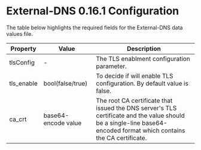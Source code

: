 # External-DNS 0.16.1 Configuration

The table below highlights the required fields for the External-DNS data values file. 

| Property	                                                        | Value	                          | Description                                                                                                                                                         |  
|------------------------------------------------------------------|---------------------------------|---------------------------------------------------------------------------------------------------------------------------------------------------------------------| 
| tlsConfig                                                        | -	                              | The TLS enablment configuration parameter.                                                                                                                          |
| tls_enable                                                       | bool(false/true)                | To decide if will enable TLS configuration.  By default value is false.                                                                                             |
| ca_crt                                                           | base64-encode value | The root CA certificate that issued the DNS server's TLS certificate and the value should be a single-line base64-encoded format which contains the CA certificate. |
